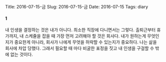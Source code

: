 Title: 2016-07-15-금
Slug: 2016-07-15-금
Date: 2016-07-15
Tags: diary

#### 1
내 인생을 결정하는 것은 내가 아니다. 최소한 직장에 다니면서는 그렇다. 출퇴근부터 휴가까지, 내 스케쥴을 잡을 때 가장 먼저 고려해야 할 것은 회사다. 내가 원하는게 무엇인지가 중요한게 아니라, 회사가 나에게 무엇을 허락할 수 있는지가 중요하다. 나는 삶을 회사에 차압 당했다. 그래서 필요할 때 마다 비굴한 표정을 짓고 내 인생을 구걸할 수 밖에 없는 것이다.